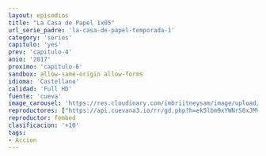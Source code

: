 ```yaml
---
layout: episodios
title: "La Casa de Papel 1x05"
url_serie_padre: 'la-casa-de-papel-temporada-1'
category: 'series'
capitulo: 'yes'
prev: 'capitulo-4'
anio: '2017'
proximo: 'capitulo-6'
sandbox: allow-same-origin allow-forms
idioma: 'Castellano'
calidad: 'Full HD'
fuente: 'cueva'
image_carousel: 'https://res.cloudinary.com/imbriitneysam/image/upload/v1546638640/casa-papel-1-poster-min.jpg'
reproductores: ["https://api.cuevana3.io/rr/gd.php?h=ek5lbm9xYWNrS0xJMVp5b21KREk0dFBLbjVkaHhkRGdrOG1jbnBpUnhhS1Z0YXAxYUxtanRkYTFsYXFhbDVyQ21kQ0xuWitTbXNuS3pKbWFxc2FyNGJDU3FadVkyUT09"]
reproductor: fembed
clasificacion: '+10'
tags:
- Accion
---
```












